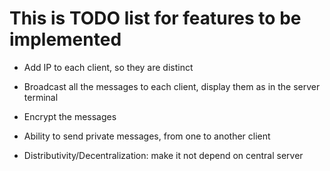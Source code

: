 # This is TODO list for features to be implemented

- Add IP to each client, so they are distinct

- Broadcast all the messages to each client, display them as in the server terminal

- Encrypt the messages

- Ability to send private messages, from one to another client

- Distributivity/Decentralization: make it not depend on central server
